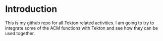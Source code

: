 # Introduction
This is my github repo for all Tekton related activities.
I am going to try to integrate some of the ACM functions with Tekton and see how they can be used together.
